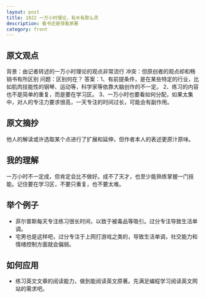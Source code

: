 ```yaml
---
layout: post
title: 1022 一万小时理论，有木有那么灵
description: 看书还是得看原著
category: front
---
```


## 原文观点
背景：由记者转述的一万小时理论的观点非常流行
冲突：但原创者的观点却和畅销书有所区别
问题：区别何在？
答案：1、有前提条件，是在某些特定的行业，比如肌肉技能性的钢琴、运动等，科学家等依靠大脑创作的不一定。
     2、练习的内容也不是简单的重复，而是要在学习区。
     3、一万小时也要看如何分配，如果太集中，对人的专注力要求很高，一天专注的时间过长，可能会有副作用。

## 原文摘抄
他人的解读或许选取某个点进行了扩展和延伸，但作者本人的表述更原汁原味。

## 我的理解
一万小时不一定成，但肯定会比不做好。成不了天才，也至少能熟练掌握一门技能。记住要在学习区，不要只重复，也不要太难。

## 举个例子
- 菲尔普斯每天专注练习很长时间，以致于被毒品等吸引。过分专注导致生活单调。
- 宅男也是这样吧，过分专注于上网打游戏之类的，导致生活单调，社交能力和情绪控制方面就会偏弱。

## 如何应用
- 练习英文文章的阅读能力，做到能阅读英文原著。先满足编程学习阅读英文网站的需求吧。